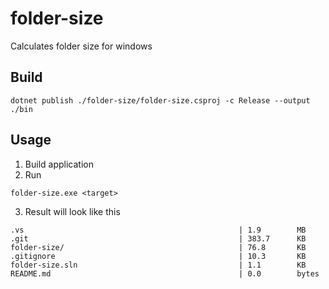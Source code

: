 # folder-size
Calculates folder size for windows

## Build
```
dotnet publish ./folder-size/folder-size.csproj -c Release --output ./bin
```

## Usage

1) Build application
2) Run 
```
folder-size.exe <target>
```
3) Result will look like this
```
.vs                                                | 1.9        MB
.git                                               | 383.7      KB
folder-size/                                       | 76.8       KB
.gitignore                                         | 10.3       KB
folder-size.sln                                    | 1.1        KB
README.md                                          | 0.0        bytes
```